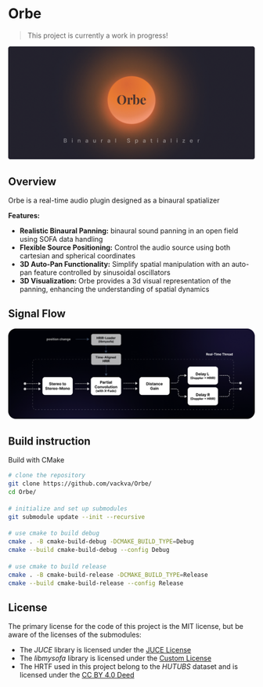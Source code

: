 # Orbe

> This project is currently a work in progress!

![interface](assets/images/orbe-github-header.png)

## Overview
Orbe is a real-time audio plugin designed as a binaural spatializer

**Features:**
- **Realistic Binaural Panning:** binaural sound panning in an open field using SOFA data handling
- **Flexible Source Positioning:** Control the audio source using both cartesian and spherical coordinates
- **3D Auto-Pan Functionality:** Simplify spatial manipulation with an auto-pan feature controlled by sinusoidal oscillators
- **3D Visualization:** Orbe provides a 3d visual representation of the panning, enhancing the understanding of spatial dynamics

## Signal Flow
![interface](assets/images/orbe-github-signal-flow.png)

## Build instruction
Build with CMake
```bash
# clone the repository
git clone https://github.com/vackva/Orbe/
cd Orbe/

# initialize and set up submodules
git submodule update --init --recursive

# use cmake to build debug
cmake . -B cmake-build-debug -DCMAKE_BUILD_TYPE=Debug
cmake --build cmake-build-debug --config Debug

# use cmake to build release
cmake . -B cmake-build-release -DCMAKE_BUILD_TYPE=Release
cmake --build cmake-build-release --config Release
```

## License

The primary license for the code of this project is the MIT license, but be aware of the licenses of the submodules:

 - The *JUCE* library is licensed under the [JUCE License](https://github.com/juce-framework/JUCE/blob/master/LICENSE.md)
 - The *libmysofa* library is licensed under the [Custom License](https://github.com/hoene/libmysofa/blob/main/LICENSE)
 - The HRTF used in this project belong to the *HUTUBS* dataset and is licensed under the [CC BY 4.0 Deed](https://depositonce.tu-berlin.de/items/dc2a3076-a291-417e-97f0-7697e332c960)

